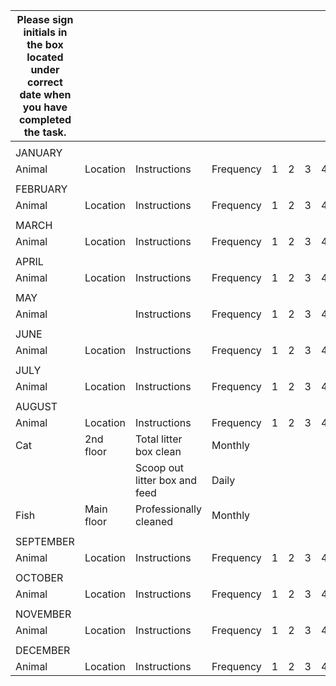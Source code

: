 |Please sign initials in the box located under correct date when you have completed the task.| | | | | | | | | | | | | | | | | | | | | | | | | | | | | | | | | | |
|---|---|---|---|---|---|---|---|---|---|---|---|---|---|---|---|---|---|---|---|---|---|---|---|---|---|---|---|---|---|---|---|---|---|---|
| | | | | | | | | | | | | | | | | | | | | | | | | | | | | | | | | | | |
|JANUARY| | | | | | | | | | | | | | | | | | | | | | | | | | | | | | | | | | |
|Animal|Location|Instructions|Frequency|1|2|3|4|5|6|7|8|9|10|11|12|13|14|15|16|17|18|19|20|21|22|23|24|25|26|27|28|29|30|31|
| | | | | | | | | | | | | | | | | | | | | | | | | | | | | | | | | | | |
|FEBRUARY| | | | | | | | | | | | | | | | | | | | | | | | | | | | | | | | | | |
|Animal|Location|Instructions|Frequency|1|2|3|4|5|6|7|8|9|10|11|12|13|14|15|16|17|18|19|20|21|22|23|24|25|26|27|28|29|30|31|
| | | | | | | | | | | | | | | | | | | | | | | | | | | | | | | | | | | |
|MARCH| | | | | | | | | | | | | | | | | | | | | | | | | | | | | | | | | | |
|Animal|Location|Instructions|Frequency|1|2|3|4|5|6|7|8|9|10|11|12|13|14|15|16|17|18|19|20|21|22|23|24|25|26|27|28|29|30|31|
| | | | | | | | | | | | | | | | | | | | | | | | | | | | | | | | | | | |
|APRIL| | | | | | | | | | | | | | | | | | | | | | | | | | | | | | | | | | |
|Animal|Location|Instructions|Frequency|1|2|3|4|5|6|7|8|9|10|11|12|13|14|15|16|17|18|19|20|21|22|23|24|25|26|27|28|29|30|31|
| | | | | | | | | | | | | | | | | | | | | | | | | | | | | | | | | | | |
|MAY| | | | | | | | | | | | | | | | | | | | | | | | | | | | | | | | | | |
|Animal| |Instructions|Frequency|1|2|3|4|5|6|7|8|9|10|11|12|13|14|15|16|17|18|19|20|21|22|23|24|25|26|27|28|29|30|31|
| | | | | | | | | | | | | | | | | | | | | | | | | | | | | | | | | | | |
|JUNE| | | | | | | | | | | | | | | | | | | | | | | | | | | | | | | | | | |
|Animal|Location|Instructions|Frequency|1|2|3|4|5|6|7|8|9|10|11|12|13|14|15|16|17|18|19|20|21|22|23|24|25|26|27|28|29|30|31|
| | | | | | | | | | | | | | | | | | | | | | | | | | | | | | | | | | | |
|JULY| | | | | | | | | | | | | | | | | | | | | | | | | | | | | | | | | | |
|Animal|Location|Instructions|Frequency|1|2|3|4|5|6|7|8|9|10|11|12|13|14|15|16|17|18|19|20|21|22|23|24|25|26|27|28|29|30|31|
| | | | | | | | | | | | | | | | | | | | | | | | | | | | | | | | | | | |
|AUGUST| | | | | | | | | | | | | | | | | | | | | | | | | | | | | | | | | | |
|Animal|Location|Instructions|Frequency|1|2|3|4|5|6|7|8|9|10|11|12|13|14|15|16|17|18|19|20|21|22|23|24|25|26|27|28|29|30|31|
|Cat|2nd floor|Total litter box clean|Monthly| | | | | | | | | | | | | | | | | | | | | | | | | | | | | | | |
| | |Scoop out litter box and feed|Daily| | | | | | | | | | | | | | | | | | | | | | | | | | | | | | | |
|Fish|Main floor|Professionally cleaned|Monthly| | | | | | | | | | | | | | | | | | | | | | | | | | | | | | | |
| | | | | | | | | | | | | | | | | | | | | | | | | | | | | | | | | | | |
|SEPTEMBER| | | | | | | | | | | | | | | | | | | | | | | | | | | | | | | | | | |
|Animal|Location|Instructions|Frequency|1|2|3|4|5|6|7|8|9|10|11|12|13|14|15|16|17|18|19|20|21|22|23|24|25|26|27|28|29|30|31|
| | | | | | | | | | | | | | | | | | | | | | | | | | | | | | | | | | | |
|OCTOBER| | | | | | | | | | | | | | | | | | | | | | | | | | | | | | | | | | |
|Animal|Location|Instructions|Frequency|1|2|3|4|5|6|7|8|9|10|11|12|13|14|15|16|17|18|19|20|21|22|23|24|25|26|27|28|29|30|31|
| | | | | | | | | | | | | | | | | | | | | | | | | | | | | | | | | | | |
|NOVEMBER| | | | | | | | | | | | | | | | | | | | | | | | | | | | | | | | | | |
|Animal|Location|Instructions|Frequency|1|2|3|4|5|6|7|8|9|10|11|12|13|14|15|16|17|18|19|20|21|22|23|24|25|26|27|28|29|30|31|
| | | | | | | | | | | | | | | | | | | | | | | | | | | | | | | | | | | |
|DECEMBER| | | | | | | | | | | | | | | | | | | | | | | | | | | | | | | | | | |
|Animal|Location|Instructions|Frequency|1|2|3|4|5|6|7|8|9|10|11|12|13|14|15|16|17|18|19|20|21|22|23|24|25|26|27|28|29|30|31|
